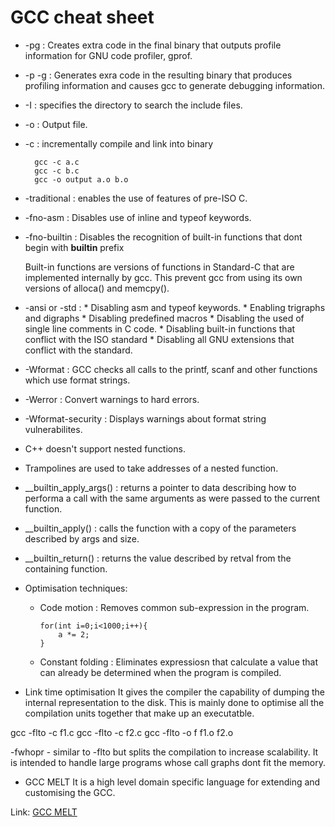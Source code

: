 # GCC cheat sheet

* -pg : Creates extra code in the final binary that outputs profile information for GNU code profiler, gprof.
* -p -g : Generates exra code in the resulting binary that produces profiling information and causes gcc to generate debugging information.
* -I : specifies the directory to search the include files.
* -o : Output file.
* -c : incrementally compile and link into binary
	
		gcc -c a.c
		gcc -c b.c
		gcc -o output a.o b.o
		
* -traditional : enables the use of features of pre-ISO C.
* -fno-asm : Disables use of inline and typeof keywords.
* -fno-builtin : Disables the recognition of built-in functions that dont begin with __builtin__ prefix
	
	Built-in functions are versions of functions in Standard-C that are implemented internally by gcc. This prevent gcc from using its own versions of alloca() and memcpy().

* -ansi or -std :
	  * Disabling asm and typeof keywords.
	  * Enabling trigraphs and digraphs
	  * Disabling predefined macros
	  * Disabling the used of single line comments in C code.
	  * Disabling built-in functions that conflict with the ISO standard
	  * Disabling all GNU extensions that conflict with the standard. 
	  
* -Wformat : GCC checks all calls to the printf, scanf and other functions which use format strings. 
* -Werror : Convert warnings to hard errors. 
* -Wformat-security : Displays warnings about format string vulnerabilites.
* C++ doesn't support nested functions.
* Trampolines are used to take addresses of a nested function. 
* __builtin_apply_args() : returns a pointer to data describing how to performa a call with the same arguments as were passed to the current function. 
* __builtin_apply() : calls the function with a copy of the parameters described by args and size.
* __builtin_return() : returns the value described by retval from the containing function. 
* Optimisation techniques:
	
	* Code motion : Removes common sub-expression in the program.
		  
		  for(int i=0;i<1000;i++){
			  a *= 2;
		  }
	* Constant folding : Eliminates expressiosn that calculate a value that can already be determined when the program is compiled.
	
	
* Link time optimisation
It gives the compiler the capability of dumping the internal representation to the disk. This is mainly done to optimise all the compilation units together that make up an executatble. 

gcc -flto -c f1.c
gcc -flto -c f2.c
gcc -flto -o f f1.o f2.o

-fwhopr - similar to -flto but splits the compilation to increase scalability. It is intended to handle large programs whose call graphs dont fit the memory. 

* GCC MELT
It is a high level domain specific language for extending and customising the GCC. 

Link: [GCC MELT](http://gcc-melt.org/)
